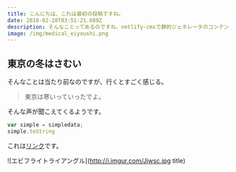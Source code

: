 ```yaml
---
title: こんにちは、これは最初の投稿ですね。
date: 2018-02-28T03:51:21.689Z
description: そんなことってあるのですね、netlify-cmsで静的ジェネレータのコンテンツ管理ができるなんて、最高じゃないですか？
image: /img/medical_eiyoushi.png
---
```

## 東京の冬はさむい

そんなことは当たり前なのですが、行くとすごく感じる。

> 東京は寒いっていったでよ。

そんな声が聞こえてくるようです。

```javascript
var simple = simpledata;
simple.toString
```

これは[リンク](http://google.com/)です。

![エビフライトライアングル](http://i.imgur.com/Jjwsc.jpg title)
